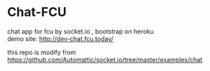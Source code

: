 Chat-FCU
==================================

chat app for fcu by socket.io , bootstrap on heroku  
demo site: http://dev-chat.fcu.today/

this repo is modify from   
https://github.com/Automattic/socket.io/tree/master/examples/chat
